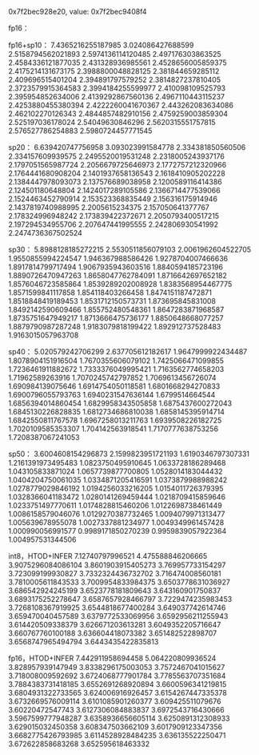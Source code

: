0x7f2bec928e20, value: 0x7f2bec9408f4



    
fp16：


fp16+sp10：
7.4365216255187985
3.024086427688599
2.5158794562021893
2.5974136114120485
2.497176303863525
2.4584336121877035
2.431328936985561
2.4528656005859375
2.4175214131673175
2.3988800048828125
2.381844659285112
2.409696515401204
2.394891797579252
2.3814827237810405
2.3723579915364583
2.3994184255599977
2.410098109525793
2.395954852634006
2.4139292867560136
2.4967110443115237
2.4253880455380394
2.4222260041670367
2.443262083634086
2.462102270126343
2.4844857482910156
2.4759259003859304
2.525197036178024
2.54049630846296
2.5620315551757815
2.576527786254883
2.5980724457771545



sp20：
6.639420747756958
3.093023991584778
2.334381850560506
2.334157609939575
2.2495520019531248
2.2318005243937176
2.1797051565987724
2.2056679725646973
2.1772757212320966
2.1764441680908204
2.1401937658136543
2.1618410905202228
2.1384447978093073
2.137576689038958
2.1200589116414386
2.124501180648804
2.1424017289105586
2.1366714477539066
2.1524463452790914
2.153523368835449
2.156316175914946
2.1437819740988995
2.2005615234375
2.157050641377767
2.178324996948242
2.173839422372671
2.2050793400517215
2.197294534955706
2.207647441995555
2.242806930541992
2.2474736367502524

sp30：
5.8988128185272215
2.5530511856079103
2.0061962604522705
1.9550855994224547
1.946367988586426
1.9278704007466636
1.8917814799717494
1.9067935943603516
1.8840594185723196
1.8890726470947263
1.8658047762784091
1.8716642697652182
1.8576046723585864
1.8539289202008928
1.8383568954467775
1.8571599841117858
1.854118403266458
1.8474151187472871
1.8518848419189453
1.8531712150573731
1.873695845831008
1.8492142590609466
1.855752480548361
1.8647283871968587
1.8735751647949217
1.8713666475736177
1.8850648668077257
1.8879790987287248
1.9183079818199422
1.892912737528483
1.9163015057963708

sp40：
5.020579242706299
2.637705612182617
1.9647999922434487
1.8078904151916504
1.7670355606079102
1.7425066471099855
1.7236461911882672
1.7333376049995421
1.7163562774658203
1.71962589263916
1.7070245742797852
1.7069613456726074
1.690984139075646
1.6914754050118581
1.6801668294270833
1.6900796055793763
1.6940231547636144
1.6799514664544
1.6856394014860454
1.6829958343505858
1.6875437600272043
1.6845130226828835
1.6812734686810038
1.6858145395914714
1.6842550811767578
1.6967258013211763
1.6939508226182725
1.7020109585353307
1.704142563918541
1.7170777638753256
1.7208387067241053

sp50：
3.6004608154296873
2.1599823951721193
1.6190346797307331
1.2161391973495483
1.0823750495910645
1.0633728186289468
1.043105833871024
1.0657739877700805
1.0528014183044432
1.0404204750061035
1.0334871205416591
1.0373879988988242
1.0278779029846192
1.0194256033216205
1.0154011726379395
1.0328366041183472
1.0280141269459444
1.0218709415859646
1.0233751497770611
1.0174828815460206
1.0122698738461449
1.0086158579046076
1.0129270387732465
1.0094079971313477
1.005639678955078
1.0027337881234977
1.0049349961457428
1.000990056991577
0.9989171850270239
0.9959839057922364
1.004957531344506

int8，HTOD+INFER
7.12740797996521
4.475588846206665
3.9075296084086104
3.8601903915405273
3.769957733154297
3.723099199930827
3.7332324436732702
3.716474008560181
3.7810005611843533
3.7009954833984375
3.6503778631036927
3.686542924245199
3.6523778181809643
3.643160901750837
3.6893175252278647
3.6587657928466797
3.7229474235983453
3.7268108367919925
3.6544818677400284
3.649037742614746
3.659470040457589
3.6379772533069956
3.6592956211255943
3.614420509338379
3.626671203613281
3.6049352205716647
3.660767760100188
3.636604418073382
3.651482522898707
3.6568747965494794
3.6443435422835813

fp16，HTOD+INFER
7.442911958694458
5.064220809936524
3.828957939147949
3.8338296175003053
3.7572467041015627
3.718008009592692
3.6724068777901784
3.7785563707351684
3.7884383731418185
3.6552691268920894
3.6600596341219815
3.6804931322733565
3.624006916926457
3.6154267447335378
3.6732669576009114
3.6101085901260377
3.609425511079676
3.60220472547743
3.6127306084883837
3.6972543716430666
3.5967599777948287
3.6358936656605114
3.6250891312308933
3.629015032450358
3.608347503662109
3.6017909123347356
3.6682775426793985
3.6114528928484235
3.636135522250471
3.672622858683268
3.652595618463332
